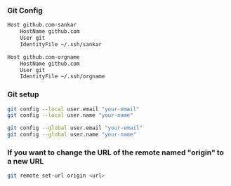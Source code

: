 ### Git Config

```sh
Host github.com-sankar
	HostName github.com
	User git
	IdentityFile ~/.ssh/sankar

Host github.com-orgname
	HostName github.com
	User git
	IdentityFile ~/.ssh/orgname
```

### Git setup

```sh
git config --local user.email "your-email"
git config --local user.name "your-name"
```

```sh
git config --global user.email "your-email"
git config --global user.name "your-name"
```

### If you want to change the URL of the remote named "origin" to a new URL

```sh
git remote set-url origin <url>
```
